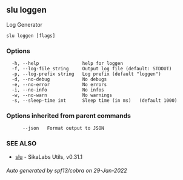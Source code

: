 ## slu loggen

Log Generator

```
slu loggen [flags]
```

### Options

```
  -h, --help                help for loggen
  -f, --log-file string     Output log file (default: STDOUT)
  -p, --log-prefix string   Log prefix (default "loggen")
  -d, --no-debug            No debugs
  -e, --no-error            No errors
  -i, --no-info             No infos
  -w, --no-warn             No warnings
  -s, --sleep-time int      Sleep time (in ms)	 (default 1000)
```

### Options inherited from parent commands

```
      --json   Format output to JSON
```

### SEE ALSO

* [slu](slu.md)	 - SikaLabs Utils, v0.31.1

###### Auto generated by spf13/cobra on 29-Jan-2022
